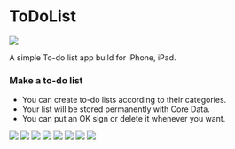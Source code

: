 # ToDoList

![](https://user-images.githubusercontent.com/65500826/151015658-57030828-4696-4d5c-8c07-0f5a69f45544.png)

A simple To-do list app build for iPhone, iPad.

### Make a to-do list

- You can create to-do lists according to their categories.
- Your list will be stored permanently with Core Data.
- You can put an OK sign or delete it whenever you want.



![](https://user-images.githubusercontent.com/65500826/151017205-9bdebe00-1ea2-4751-850e-fc44035d617a.png)
![](https://user-images.githubusercontent.com/65500826/151017229-b2b9ce52-a6ac-4e73-a7cd-0bf9adf3b8a3.png)
![](https://user-images.githubusercontent.com/65500826/151017245-3b82c55e-c5c5-4baa-880a-6f516e718b52.png)
![](https://user-images.githubusercontent.com/65500826/151017265-10a0358c-e88a-40cf-bb0a-72adc27edff9.png)
![](https://user-images.githubusercontent.com/65500826/151017276-860c52e4-d5a2-43ce-9fdc-d5dd0f6a9739.png)
![](https://user-images.githubusercontent.com/65500826/151017287-b9b9bcd7-2175-4248-acaa-3a166b33b235.png)
![](https://user-images.githubusercontent.com/65500826/151017297-459fda74-3ef4-40dc-890a-73952600af15.png)
![](https://user-images.githubusercontent.com/65500826/151017312-02bb37c5-10fa-436d-b5fa-4a1196bd55cb.png)
